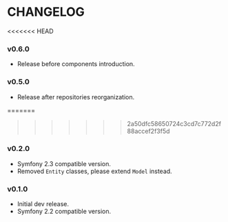 CHANGELOG
=========

<<<<<<< HEAD
### v0.6.0

* Release before components introduction.

### v0.5.0

* Release after repositories reorganization.

=======
>>>>>>> 2a50dfc58650724c3cd7c772d2f88accef2f3f5d
### v0.2.0

* Symfony 2.3 compatible version.
* Removed ``Entity`` classes, please extend ``Model`` instead.

### v0.1.0

* Initial dev release.
* Symfony 2.2 compatible version.
